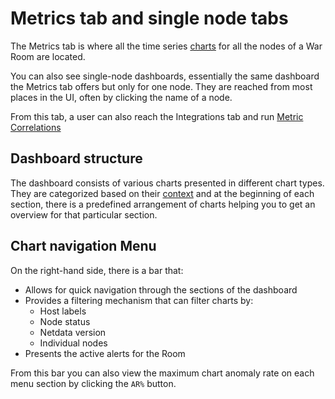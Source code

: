 # Metrics tab and single node tabs

The Metrics tab is where all the time series [charts](/docs/dashboards-and-charts/netdata-charts.md) for all the nodes of a War Room are located.

You can also see single-node dashboards, essentially the same dashboard the Metrics tab offers but only for one node. They are reached from most places in the UI, often by clicking the name of a node.

From this tab, a user can also reach the Integrations tab and run [Metric Correlations](/docs/metric-correlations.md)

## Dashboard structure

The dashboard consists of various charts presented in different chart types. They are categorized based on their [context](/docs/dashboards-and-charts/netdata-charts.md#contexts) and at the beginning of each section, there is a predefined arrangement of charts helping you to get an overview for that particular section.

## Chart navigation Menu

On the right-hand side, there is a bar that:

- Allows for quick navigation through the sections of the dashboard
- Provides a filtering mechanism that can filter charts by:
  - Host labels
  - Node status
  - Netdata version
  - Individual nodes
- Presents the active alerts for the Room

From this bar you can also view the maximum chart anomaly rate on each menu section by clicking the `AR%` button.
